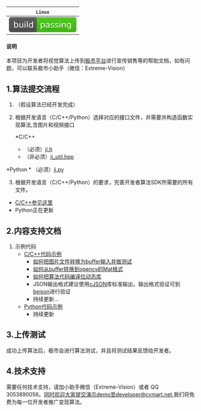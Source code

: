 
| **`Linux`** |
|-------------|
|![Build Status](./img/build_and_pass.svg)|

#### 说明
本项目为开发者将视觉算法上传到[极市平台](http://cvmart.net/)进行宣传销售等的帮助文档，如有问题，可以联系极市小助手（微信：Extreme-Vision）



## 1.算法提交流程

1. （假设算法已经开发完成）


2. 根据开发语言（C/C++/Python）选择对应的接口文件，并需要并构造函数实现算法,含图片和视频接口
   
   *C/C++
    * （必须）[ji.h](./ji.h)
   * （非必须）[ji_util.hpp](./ji_util.hpp)
		
  *Python
    * （必须）[ji.py](./ji.py)


3. 根据开发语言（C/C++/Python）的要求，完善开发者算法SDK所需要的所有文件。

* [C/C++参见这里](./doc/极市平台算法SDK规范(C&C++)_20180205.md)
* Python正在更新

## 2.内容支持文档

1. 示例代码
	* [C/C++代码示例](./sample_c)
		* [如何把图片文件转换为buffer输入并做测试](./sample_c/standard_sample(convert_file_to_buffur)/)
		* [如何从buffer转换到opencv的Mat格式](./sample_c/convert_buffer_to_opencv_mat/)
		* [如何把算法代码编译位动态库](./sample_c/gcc-so.sh)
		* JSON输出格式建议使用[cJSON](https://github.com/DaveGamble/cJSON)库标准输出，输出格式验证可到[bejson](https://www.bejson.com/)进行验证
		* 持续更新...
	* [Python代码示例](./sample_py)
		* 持续更新

## 3.上传测试

成功上传算法后，极市会进行算法测试，并且将测试结果反馈给开发者。

## 4.技术支持

需要任何技术支持，请加小助手微信（Extreme-Vision）或者 QQ 3053890056。同时欢迎大家提交演示demo至developer@cvmart.net,我们将免费为每一位开发者推广变现算法。

